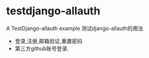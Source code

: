 # testdjango-allauth
A TestDjango-allauth example
测试django-allauth的用法
+ 登录,注册,邮箱验证,重置密码
+ 第三方github账号登录.
